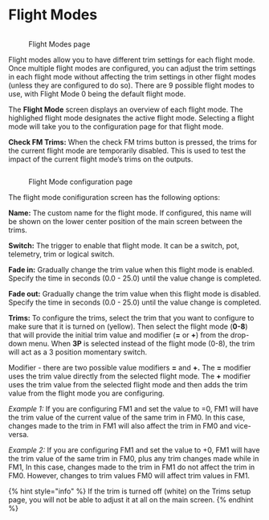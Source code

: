 # Flight Modes

<figure><img src="/.gitbook/assets/FM1.png" alt=""><figcaption><p>Flight Modes page</p></figcaption></figure>

Flight modes allow you to have different trim settings for each flight mode. Once multiple flight modes are configured, you can adjust the trim settings in each flight mode without affecting the trim settings in other flight modes (unless they are configured to do so). There are 9 possible flight modes to use, with Flight Mode 0 being the default flight mode.

The **Flight Mode** screen displays an overview of each flight mode. The highlighed flight mode designates the active flight mode. Selecting a flight mode will take you to the configuration page for that flight mode.

**Check FM Trims:** When the check FM trims button is pressed, the trims for the current flight mode are temporarily disabled. This is used to test the impact of the current flight mode’s trims on the outputs.

<figure><img src="/.gitbook/assets/FM2.png" alt=""><figcaption><p>Flight Mode configuration page</p></figcaption></figure>

The flight mode conifiguration screen has the following options:

**Name:** The custom name for the flight mode. If configured, this name will be shown on the lower center position of the main screen between the trims.

**Switch:** The trigger to enable that flight mode. It can be a switch, pot, telemetry, trim or logical switch.

**Fade in:** Gradually change the trim value when this flight mode is enabled. Specify the time in seconds (0.0 - 25.0) until the value change is completed.

**Fade out:** Gradually change the trim value when this flight mode is disabled. Specify the time in seconds (0.0 - 25.0) until the value change is completed.

**Trims:** To configure the trims, select the trim that you want to configure to make sure that it is turned on (yellow). Then select the flight mode (**0-8**) that will provide the initial trim value and modifier (**=** or **+**) from the drop-down menu. When **3P** is selected instead of the flight mode (0-8), the trim will act as a 3 position momentary switch.

Modifier - there are two possible value modifiers **=** and **+.** The **=** modifier uses the trim value directly from the selected flight mode. The **+** modifier uses the trim value from the selected flight mode and then adds the trim value from the flight mode you are configuring.

_Example 1:_ If you are configuring FM1 and set the value to =0, FM1 will have the trim value of the current value of the same trim in FM0. In this case, changes made to the trim in FM1 will also affect the trim in FM0 and vice-versa.

_Example 2:_ If you are configuring FM1 and set the value to +0, FM1 will have the trim value of the same trim in FM0, plus any trim changes made while in FM1, In this case, changes made to the trim in FM1 do not affect the trim in FM0. However, changes to trim values FM0 will affect trim values in FM1.

{% hint style="info" %}
If the trim is turned off (white) on the Trims setup page, you will not be able to adjust it at all on the main screen.
{% endhint %}
